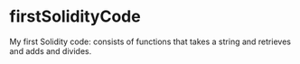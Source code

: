 # firstSolidityCode
My first Solidity code: consists of functions that takes a string and retrieves and adds and divides.
